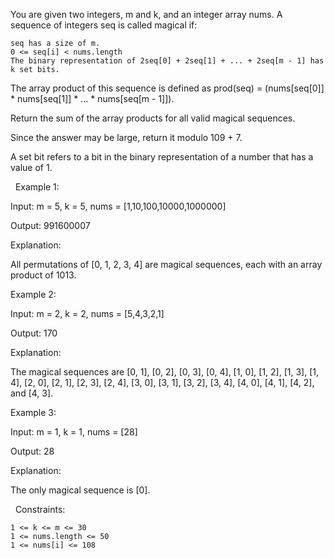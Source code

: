 You are given two integers, m and k, and an integer array nums.
A sequence of integers seq is called magical if:


	seq has a size of m.
	0 <= seq[i] < nums.length
	The binary representation of 2seq[0] + 2seq[1] + ... + 2seq[m - 1] has k set bits.


The array product of this sequence is defined as prod(seq) = (nums[seq[0]] * nums[seq[1]] * ... * nums[seq[m - 1]]).

Return the sum of the array products for all valid magical sequences.

Since the answer may be large, return it modulo 109 + 7.

A set bit refers to a bit in the binary representation of a number that has a value of 1.

 
Example 1:


Input: m = 5, k = 5, nums = [1,10,100,10000,1000000]

Output: 991600007

Explanation:

All permutations of [0, 1, 2, 3, 4] are magical sequences, each with an array product of 1013.


Example 2:


Input: m = 2, k = 2, nums = [5,4,3,2,1]

Output: 170

Explanation:

The magical sequences are [0, 1], [0, 2], [0, 3], [0, 4], [1, 0], [1, 2], [1, 3], [1, 4], [2, 0], [2, 1], [2, 3], [2, 4], [3, 0], [3, 1], [3, 2], [3, 4], [4, 0], [4, 1], [4, 2], and [4, 3].


Example 3:


Input: m = 1, k = 1, nums = [28]

Output: 28

Explanation:

The only magical sequence is [0].


 
Constraints:


	1 <= k <= m <= 30
	1 <= nums.length <= 50
	1 <= nums[i] <= 108

